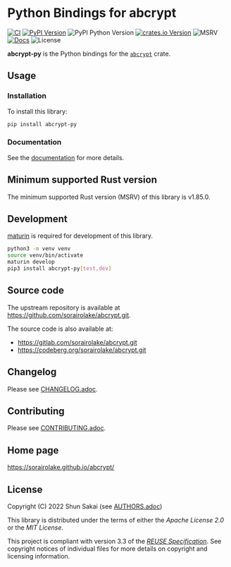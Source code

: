 <!--
SPDX-FileCopyrightText: 2022 Shun Sakai

SPDX-License-Identifier: Apache-2.0 OR MIT
-->

# Python Bindings for abcrypt

[![CI][ci-badge]][ci-url]
[![PyPI Version][pypi-version-badge]][pypi-version-url]
![PyPI Python Version][pypi-python-version-badge]
[![crates.io Version][crates-version-badge]][crates-version-url]
![MSRV][msrv-badge]
[![Docs][docs-badge]][docs-url]
![License][license-badge]

**abcrypt-py** is the Python bindings for the [`abcrypt`] crate.

## Usage

### Installation

To install this library:

```sh
pip install abcrypt-py
```

### Documentation

See the [documentation][docs-url] for more details.

## Minimum supported Rust version

The minimum supported Rust version (MSRV) of this library is v1.85.0.

## Development

[maturin] is required for development of this library.

```sh
python3 -m venv venv
source venv/bin/activate
maturin develop
pip3 install abcrypt-py[test,dev]
```

## Source code

The upstream repository is available at
<https://github.com/sorairolake/abcrypt.git>.

The source code is also available at:

- <https://gitlab.com/sorairolake/abcrypt.git>
- <https://codeberg.org/sorairolake/abcrypt.git>

## Changelog

Please see [CHANGELOG.adoc].

## Contributing

Please see [CONTRIBUTING.adoc].

## Home page

<https://sorairolake.github.io/abcrypt/>

## License

Copyright (C) 2022 Shun Sakai (see [AUTHORS.adoc])

This library is distributed under the terms of either the _Apache License 2.0_
or the _MIT License_.

This project is compliant with version 3.3 of the [_REUSE Specification_]. See
copyright notices of individual files for more details on copyright and
licensing information.

[ci-badge]: https://img.shields.io/github/actions/workflow/status/sorairolake/abcrypt/CI.yaml?branch=develop&style=for-the-badge&logo=github&label=CI
[ci-url]: https://github.com/sorairolake/abcrypt/actions?query=branch%3Adevelop+workflow%3ACI++
[pypi-version-badge]: https://img.shields.io/pypi/v/abcrypt-py?style=for-the-badge&logo=pypi
[pypi-version-url]: https://pypi.org/project/abcrypt-py/
[pypi-python-version-badge]: https://img.shields.io/pypi/pyversions/abcrypt-py?style=for-the-badge&logo=python
[crates-version-badge]: https://img.shields.io/crates/v/abcrypt-py?style=for-the-badge&logo=rust
[crates-version-url]: https://crates.io/crates/abcrypt-py
[msrv-badge]: https://img.shields.io/crates/msrv/abcrypt-py?style=for-the-badge&logo=rust
[docs-badge]: https://img.shields.io/docsrs/abcrypt-py?style=for-the-badge&logo=docsdotrs&label=Docs.rs
[docs-url]: https://docs.rs/abcrypt-py
[license-badge]: https://img.shields.io/crates/l/abcrypt-py?style=for-the-badge
[`abcrypt`]: https://crates.io/crates/abcrypt
[maturin]: https://www.maturin.rs/
[CHANGELOG.adoc]: https://github.com/sorairolake/abcrypt/blob/develop/crates/python/CHANGELOG.adoc
[CONTRIBUTING.adoc]: https://github.com/sorairolake/abcrypt/blob/develop/CONTRIBUTING.adoc
[AUTHORS.adoc]: https://github.com/sorairolake/abcrypt/blob/develop/AUTHORS.adoc
[_REUSE Specification_]: https://reuse.software/spec/
